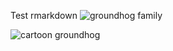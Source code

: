 
Test rmarkdown ![groundhog
family](https://i.natgeofe.com/k/1a476471-1680-4069-88fe-0313d28af21a/groundhog-family_4x3.jpg)

![cartoon
groundhog](https://www.news10.com/wp-content/uploads/sites/64/2022/02/GROUND-HOG-DAY_02-02-22_FSG.jpg?w=1280)
